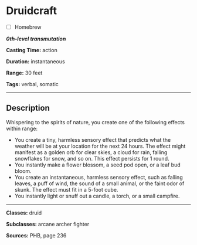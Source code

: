 # Druidcraft

- [ ] Homebrew

***0th-level transmutation***

**Casting Time:** action

**Duration:** instantaneous

**Range:** 30 feet

**Tags:** verbal, somatic

---

## Description
Whispering to the spirits of nature, you create one of the following effects within range:
- You create a tiny, harmless sensory effect that predicts what the weather will be at your location for the next 24 hours.
	The effect might manifest as a golden orb for clear skies, a cloud for rain, falling snowflakes for snow, and so on.
	This effect persists for 1 round.
- You instantly make a flower blossom, a seed pod open, or a leaf bud bloom.
- You create an instantaneous, harmless sensory effect, such as falling leaves, a puff of wind, the sound of a small animal, or the faint odor of skunk.
	The effect must fit in a 5-foot cube.
- You instantly light or snuff out a candle, a torch, or a small campfire.

---

**Classes:** druid

**Subclasses:** arcane archer fighter

**Sources:** PHB, page 236
